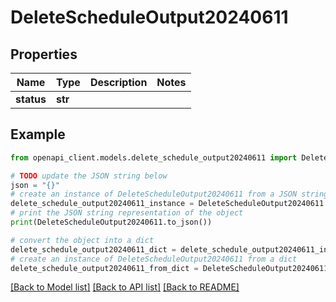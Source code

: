 # DeleteScheduleOutput20240611


## Properties

Name | Type | Description | Notes
------------ | ------------- | ------------- | -------------
**status** | **str** |  | 

## Example

```python
from openapi_client.models.delete_schedule_output20240611 import DeleteScheduleOutput20240611

# TODO update the JSON string below
json = "{}"
# create an instance of DeleteScheduleOutput20240611 from a JSON string
delete_schedule_output20240611_instance = DeleteScheduleOutput20240611.from_json(json)
# print the JSON string representation of the object
print(DeleteScheduleOutput20240611.to_json())

# convert the object into a dict
delete_schedule_output20240611_dict = delete_schedule_output20240611_instance.to_dict()
# create an instance of DeleteScheduleOutput20240611 from a dict
delete_schedule_output20240611_from_dict = DeleteScheduleOutput20240611.from_dict(delete_schedule_output20240611_dict)
```
[[Back to Model list]](../README.md#documentation-for-models) [[Back to API list]](../README.md#documentation-for-api-endpoints) [[Back to README]](../README.md)


